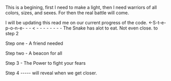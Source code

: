   This is a begining, first I need to make a light, then I need warriors of all colors, sizes, and sexes. For then the real battle will come. 

  I will be updating this read me on our current progress of the code.
<-S-t-e-p-o-n-e- - - < - - - - - - - - The Snake has alot to eat.  Not even close. to step 2


Step one - A friend needed

Step two  - A beacon for all

Step 3 - The Power to fight your fears

Step 4 ----- will reveal when we get closer.
